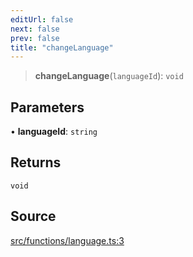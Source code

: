 ```yaml
---
editUrl: false
next: false
prev: false
title: "changeLanguage"
---
```


> **changeLanguage**(`languageId`): `void`

## Parameters

• **languageId**: `string`

## Returns

`void`

## Source

[src/functions/language.ts:3](https://github.com/relishinc/dill-pixel/blob/10f512f7f577ca5e74162827f11215b28df5ca97/src/functions/language.ts#L3)
